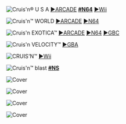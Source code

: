 <!--

<details>
<summary>layout: page
title: ""
permalink: https://jeuxsf.github.io/JSF/nintendo/cruisn/

</details>
  
#### hidden field with metadata

-->

![Cruis'n® U S A](https://www.mobygames.com/images/covers/l/54468-cruis-n-usa-nintendo-64-front-cover.jpg)
[►ARCADE]() [**#N64**](https://ouo.io/VweQaEd) [►Wii](https://ouo.io/tzMgb5)

![Cruis'n™ WORLD]()
[►ARCADE]() [►N64]()

![Cruis'n EXOTICA™]()
[►ARCADE]() [►N64]() [►GBC]()

![Cruis'n VELOCITY™]()
[►GBA]()

![CRUIS'N™]()
[►Wii]()

![Cruis'n™ blast]()
[**#NS**]()

![Cover]()
[]()

![Cover]()
[]()

![Cover]()
[]()

![Cover]()
[]()
